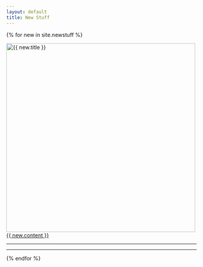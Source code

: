 ```yaml
---
layout: default
title: New Stuff
---
```


{% for new in site.newstuff %}
<div class="new">
  <a href="{{ new.link }}"><img src="{{ new.image_path }}" alt="{{ new.title }}" width="500px"/></a>
  <a href="{{ new.link }}">{{ new.content }}</a>
</div>

<hr>
<hr>

{% endfor %}
